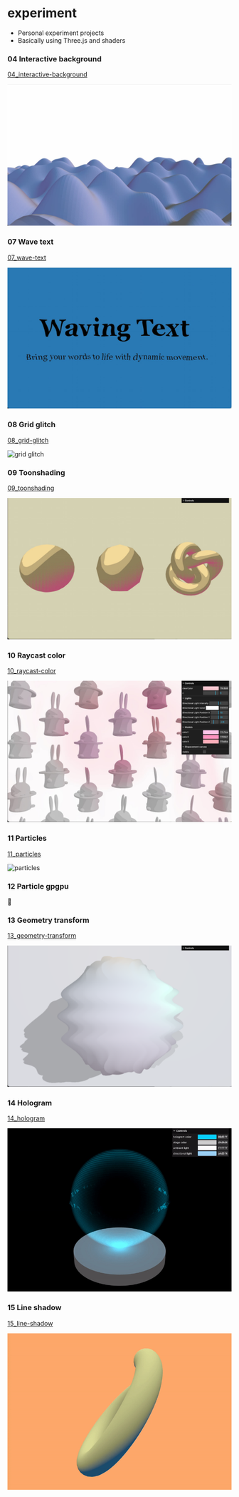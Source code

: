 # experiment

- Personal experiment projects
- Basically using Three.js and shaders

### 04 Interactive background

[04_interactive-background](./04_interactive-background)

![interactive background](./docs/wave.jpg)

### 07 Wave text

[07_wave-text](./07_wave-text)

![wave text](./docs/wave-text.jpg)

### 08 Grid glitch

[08_grid-glitch](./08_grid-glitch)

![grid glitch](./docs/fisheye_grid.gif)

### 09 Toonshading

[09_toonshading](./09_toonshading)

![toon shading](./docs/toon_halftone_shading.jpg)

### 10 Raycast color

[10_raycast-color](./10_raycast-color)

![raycast color](./docs/raycast-color.jpg)

### 11 Particles

[11_particles](./11_particles)

![particles](./docs/particle_scroll.gif)

### 12 Particle gpgpu

🚧

### 13 Geometry transform

[13_geometry-transform](./13_geometry-transform)

![geometry transform](./docs/geom-transform.png)

### 14 Hologram

[14_hologram](./14_hologram)

![hologram](./docs/hologram.gif)

### 15 Line shadow

[15_line-shadow](./15_line-shadow)

![line shadow](./docs/colored_shadow.gif)
